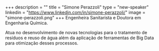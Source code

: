 +++
description = ""
title = "Simone Perazzoli"
type = "new-speaker"
linkedin = "https://www.linkedin.com/in/simone-perazzoli/"
image = "simone-perazzoli.png"
+++
Engenheira Sanitarista e Doutora em Engenharia Química. 

Atua no desenvolvimento de novas tecnologias para o tratamento de resíduos e reuso de água além da aplicação de ferramentas de Big Data para otimização desses processos.